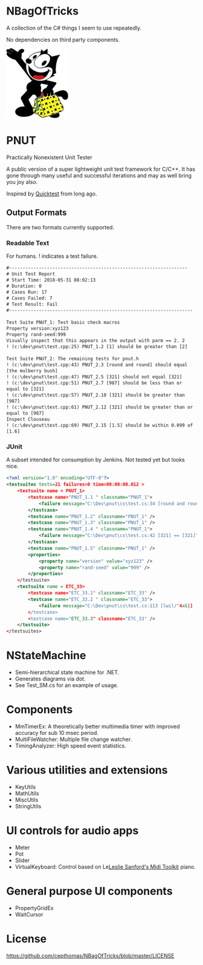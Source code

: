 # NBagOfTricks
A collection of the C# things I seem to use repeatedly.

No dependencies on third party components.

![logo](https://github.com/cepthomas/NBagOfTricks/blob/master/felix.jpg)

# PNUT
Practically Nonexistent Unit Tester

A public version of a super lightweight unit test framework for C/C++. It has gone through many 
useful and successful iterations and may as well bring you joy also.

Inspired by [Quicktest](http://quicktest.sourceforge.net/) from long ago.

## Output Formats
There are two formats currently supported.

### Readable Text
For humans. ! indicates a test failure.

```
#------------------------------------------------------------------
# Unit Test Report
# Start Time: 2018-05-31 08:02:13
# Duration: 0
# Cases Run: 17
# Cases Failed: 7
# Test Result: Fail
#--------------------------------------------------------------------

Test Suite PNUT_1: Test basic check macros
Property version:xyz123
Property rand-seed:999
Visually inspect that this appears in the output with parm == 2. 2
! (c:\dev\pnut\test.cpp:25) PNUT_1.2 [1] should be greater than [2]

Test Suite PNUT_2: The remaining tests for pnut.h
! (c:\dev\pnut\test.cpp:43) PNUT_2.3 [round and round] should equal [the mulberry bush]
! (c:\dev\pnut\test.cpp:47) PNUT_2.5 [321] should not equal [321]
! (c:\dev\pnut\test.cpp:51) PNUT_2.7 [987] should be less than or equal to [321]
! (c:\dev\pnut\test.cpp:57) PNUT_2.10 [321] should be greater than [987]
! (c:\dev\pnut\test.cpp:61) PNUT_2.12 [321] should be greater than or equal to [987]
Inspect Clouseau
! (c:\dev\pnut\test.cpp:69) PNUT_2.15 [1.5] should be within 0.099 of [1.6]
```


### JUnit
A subset intended for consumption by Jenkins. Not tested yet but looks nice.

```xml
<?xml version="1.0" encoding="UTF-8"?>
<testsuites tests=21 failures=0 time=00:00:00.012 >
    <testsuite name = PNUT_1>
        <testcase name="PNUT_1.1 " classname="PNUT_1">
            <failure message="C:\Dev\pnut\cs\test.cs:34 [round and round] != [the mulberry bush]"></failure>
        </testcase>
        <testcase name="PNUT_1.2" classname="PNUT_1" />
        <testcase name="PNUT_1.3" classname="PNUT_1" />
        <testcase name="PNUT_1.4 " classname="PNUT_1">
            <failure message="C:\Dev\pnut\cs\test.cs:42 [321] == [321]"></failure>
        </testcase>
        <testcase name="PNUT_1.5" classname="PNUT_1" />
        <properties>
            <property name="version" value="xyz123" />
            <property name="rand-seed" value="999" />
        </properties>
    </testsuite>
    <testsuite name = ETC_33>
        <testcase name="ETC_33.1" classname="ETC_33" />
        <testcase name="ETC_33.2 " classname="ETC_33">
            <failure message="C:\Dev\pnut\cs\test.cs:113 [lwil/"4xG|] != [Should fail]"></failure>
        </testcase>
        <testcase name="ETC_33.3" classname="ETC_33" />
    </testsuite>
</testsuites>
```

# NStateMachine
- Semi-hierarchical state machine for .NET.
- Generates diagrams via dot.
- See Test_SM.cs for an example of usage.

# Components
- MmTimerEx: A theoretically better multimedia timer with improved accuracy for sub 10 msec period.
- MultiFileWatcher: Multiple file change watcher.
- TimingAnalyzer: High speed event statistics.

# Various utilities and extensions
- KeyUtils
- MathUtils
- MiscUtils
- StringUtils

# UI controls for audio apps
- Meter
- Pot
- Slider
- VirtualKeyboard: Control based on Le[Leslie Sanford's Midi Toolkit](https://github.com/tebjan/Sanford.Multimedia.Midi) piano.

# General purpose UI components
- PropertyGridEx
- WaitCursor

# License
https://github.com/cepthomas/NBagOfTricks/blob/master/LICENSE
